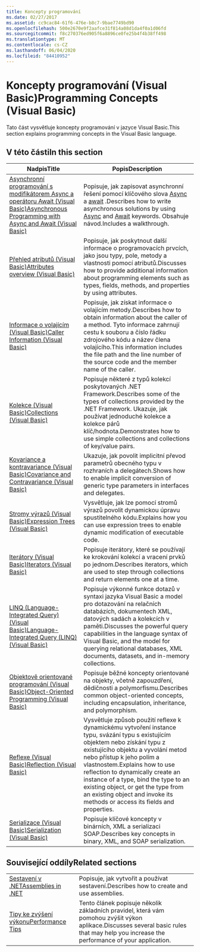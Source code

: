 ```yaml
---
title: Koncepty programování
ms.date: 02/27/2017
ms.assetid: cc9cac84-61f6-476e-b8c7-9bae7749bd90
ms.openlocfilehash: 500e2670e9f2aafce31f814a08d1da4f0a1d06fd
ms.sourcegitcommit: f8c270376ed905f6a8896ce0fe25b4f4b38ff498
ms.translationtype: MT
ms.contentlocale: cs-CZ
ms.lasthandoff: 06/04/2020
ms.locfileid: "84410952"
---
```

# <a name="programming-concepts-visual-basic"></a><span data-ttu-id="1722e-102">Koncepty programování (Visual Basic)</span><span class="sxs-lookup"><span data-stu-id="1722e-102">Programming Concepts (Visual Basic)</span></span>

<span data-ttu-id="1722e-103">Tato část vysvětluje koncepty programování v jazyce Visual Basic.</span><span class="sxs-lookup"><span data-stu-id="1722e-103">This section explains programming concepts in the Visual Basic language.</span></span>

## <a name="in-this-section"></a><span data-ttu-id="1722e-104">V této části</span><span class="sxs-lookup"><span data-stu-id="1722e-104">In this section</span></span>

|<span data-ttu-id="1722e-105">Nadpis</span><span class="sxs-lookup"><span data-stu-id="1722e-105">Title</span></span>|<span data-ttu-id="1722e-106">Popis</span><span class="sxs-lookup"><span data-stu-id="1722e-106">Description</span></span>|
|-----------|-----------------|
|[<span data-ttu-id="1722e-107">Asynchronní programování s modifikátorem Async a operátoru Await (Visual Basic)</span><span class="sxs-lookup"><span data-stu-id="1722e-107">Asynchronous Programming with Async and Await (Visual Basic)</span></span>](async/index.md)|<span data-ttu-id="1722e-108">Popisuje, jak zapisovat asynchronní řešení pomocí klíčového slova [Async](../../language-reference/modifiers/async.md) a [await](../../language-reference/operators/await-operator.md) .</span><span class="sxs-lookup"><span data-stu-id="1722e-108">Describes how to write asynchronous solutions by using [Async](../../language-reference/modifiers/async.md) and [Await](../../language-reference/operators/await-operator.md) keywords.</span></span> <span data-ttu-id="1722e-109">Obsahuje návod.</span><span class="sxs-lookup"><span data-stu-id="1722e-109">Includes a walkthrough.</span></span>|
|[<span data-ttu-id="1722e-110">Přehled atributů (Visual Basic)</span><span class="sxs-lookup"><span data-stu-id="1722e-110">Attributes overview (Visual Basic)</span></span>](attributes/index.md)|<span data-ttu-id="1722e-111">Popisuje, jak poskytnout další informace o programovacích prvcích, jako jsou typy, pole, metody a vlastnosti pomocí atributů.</span><span class="sxs-lookup"><span data-stu-id="1722e-111">Discusses how to provide additional information about programming elements such as types, fields, methods, and properties by using attributes.</span></span>|
|[<span data-ttu-id="1722e-112">Informace o volajícím (Visual Basic)</span><span class="sxs-lookup"><span data-stu-id="1722e-112">Caller Information (Visual Basic)</span></span>](caller-information.md)|<span data-ttu-id="1722e-113">Popisuje, jak získat informace o volajícím metody.</span><span class="sxs-lookup"><span data-stu-id="1722e-113">Describes how to obtain information about the caller of a method.</span></span> <span data-ttu-id="1722e-114">Tyto informace zahrnují cestu k souboru a číslo řádku zdrojového kódu a název člena volajícího.</span><span class="sxs-lookup"><span data-stu-id="1722e-114">This information includes the file path and the line number of the source code and the member name of the caller.</span></span>|
|[<span data-ttu-id="1722e-115">Kolekce (Visual Basic)</span><span class="sxs-lookup"><span data-stu-id="1722e-115">Collections (Visual Basic)</span></span>](collections.md)|<span data-ttu-id="1722e-116">Popisuje některé z typů kolekcí poskytovaných .NET Framework.</span><span class="sxs-lookup"><span data-stu-id="1722e-116">Describes some of the types of collections provided by the .NET Framework.</span></span> <span data-ttu-id="1722e-117">Ukazuje, jak používat jednoduché kolekce a kolekce párů klíč/hodnota.</span><span class="sxs-lookup"><span data-stu-id="1722e-117">Demonstrates how to use simple collections and collections of key/value pairs.</span></span>|
|[<span data-ttu-id="1722e-118">Kovariance a kontravariance (Visual Basic)</span><span class="sxs-lookup"><span data-stu-id="1722e-118">Covariance and Contravariance (Visual Basic)</span></span>](covariance-contravariance/index.md)|<span data-ttu-id="1722e-119">Ukazuje, jak povolit implicitní převod parametrů obecného typu v rozhraních a delegátech.</span><span class="sxs-lookup"><span data-stu-id="1722e-119">Shows how to enable implicit conversion of generic type parameters in interfaces and delegates.</span></span>|
|[<span data-ttu-id="1722e-120">Stromy výrazů (Visual Basic)</span><span class="sxs-lookup"><span data-stu-id="1722e-120">Expression Trees (Visual Basic)</span></span>](expression-trees/index.md)|<span data-ttu-id="1722e-121">Vysvětluje, jak lze pomocí stromů výrazů povolit dynamickou úpravu spustitelného kódu.</span><span class="sxs-lookup"><span data-stu-id="1722e-121">Explains how you can use expression trees to enable dynamic modification of executable code.</span></span>|
|[<span data-ttu-id="1722e-122">Iterátory (Visual Basic)</span><span class="sxs-lookup"><span data-stu-id="1722e-122">Iterators (Visual Basic)</span></span>](iterators.md)|<span data-ttu-id="1722e-123">Popisuje iterátory, které se používají ke krokování kolekcí a vracení prvků po jednom.</span><span class="sxs-lookup"><span data-stu-id="1722e-123">Describes iterators, which are used to step through collections and return elements one at a time.</span></span>|
|[<span data-ttu-id="1722e-124">LINQ (Language-Integrated Query) (Visual Basic)</span><span class="sxs-lookup"><span data-stu-id="1722e-124">Language-Integrated Query (LINQ) (Visual Basic)</span></span>](linq/index.md)|<span data-ttu-id="1722e-125">Popisuje výkonné funkce dotazů v syntaxi jazyka Visual Basic a model pro dotazování na relačních databázích, dokumentech XML, datových sadách a kolekcích v paměti.</span><span class="sxs-lookup"><span data-stu-id="1722e-125">Discusses the powerful query capabilities in the language syntax of Visual Basic, and the model for querying relational databases, XML documents, datasets, and in-memory collections.</span></span>|
|[<span data-ttu-id="1722e-126">Objektově orientované programování (Visual Basic)</span><span class="sxs-lookup"><span data-stu-id="1722e-126">Object-Oriented Programming (Visual Basic)</span></span>](object-oriented-programming.md)|<span data-ttu-id="1722e-127">Popisuje běžné koncepty orientované na objekty, včetně zapouzdření, dědičnosti a polymorfismu.</span><span class="sxs-lookup"><span data-stu-id="1722e-127">Describes common object-oriented concepts, including encapsulation, inheritance, and polymorphism.</span></span>|
|[<span data-ttu-id="1722e-128">Reflexe (Visual Basic)</span><span class="sxs-lookup"><span data-stu-id="1722e-128">Reflection (Visual Basic)</span></span>](reflection.md)|<span data-ttu-id="1722e-129">Vysvětluje způsob použití reflexe k dynamickému vytvoření instance typu, svázání typu s existujícím objektem nebo získání typu z existujícího objektu a vyvolání metod nebo přístup k jeho polím a vlastnostem.</span><span class="sxs-lookup"><span data-stu-id="1722e-129">Explains how to use reflection to dynamically create an instance of a type, bind the type to an existing object, or get the type from an existing object and invoke its methods or access its fields and properties.</span></span>|
|[<span data-ttu-id="1722e-130">Serializace (Visual Basic)</span><span class="sxs-lookup"><span data-stu-id="1722e-130">Serialization (Visual Basic)</span></span>](serialization/index.md)|<span data-ttu-id="1722e-131">Popisuje klíčové koncepty v binárních, XML a serializaci SOAP.</span><span class="sxs-lookup"><span data-stu-id="1722e-131">Describes key concepts in binary, XML, and SOAP serialization.</span></span>|

## <a name="related-sections"></a><span data-ttu-id="1722e-132">Související oddíly</span><span class="sxs-lookup"><span data-stu-id="1722e-132">Related sections</span></span>

|||
|---|---|
|[<span data-ttu-id="1722e-133">Sestavení v .NET</span><span class="sxs-lookup"><span data-stu-id="1722e-133">Assemblies in .NET</span></span>](../../../standard/assembly/index.md)|<span data-ttu-id="1722e-134">Popisuje, jak vytvořit a používat sestavení.</span><span class="sxs-lookup"><span data-stu-id="1722e-134">Describes how to create and use assemblies.</span></span>|
|[<span data-ttu-id="1722e-135">Tipy ke zvýšení výkonu</span><span class="sxs-lookup"><span data-stu-id="1722e-135">Performance Tips</span></span>](../../../framework/performance/performance-tips.md) | <span data-ttu-id="1722e-136">Tento článek popisuje několik základních pravidel, která vám pomohou zvýšit výkon aplikace.</span><span class="sxs-lookup"><span data-stu-id="1722e-136">Discusses several basic rules that may help you increase the performance of your application.</span></span>|
